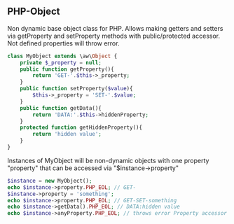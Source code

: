 ## PHP-Object
Non dynamic base object class for PHP. Allows making getters and setters via getProperty and setProperty methods with public/protected accessor. Not defined properties will throw error.
```php
class MyObject extends \aw\Object {
    private $_property = null;
    public function getProperty(){
        return 'GET-'.$this->_property;
    }
    public function setProperty($value){
        $this->_property = 'SET-'.$value;
    }
    public function getData(){
        return 'DATA:'.$this->hiddenProperty;
    }
    protected function getHiddenProperty(){
        return 'hidden value';
    }
}
```
Instances of MyObject will be non-dynamic objects with one property "property" that can be accessed via "$instance->property"
```php
$instance = new MyObject();
echo $instance->property.PHP_EOL; // GET-
$instance->property = 'something';
echo $instance->property.PHP_EOL; // GET-SET-something
echo $instance->getData().PHP_EOL; // DATA:hidden value
echo $instance->anyProperty.PHP_EOL; // throws error Property accessor "anyProperty" not found.
```
